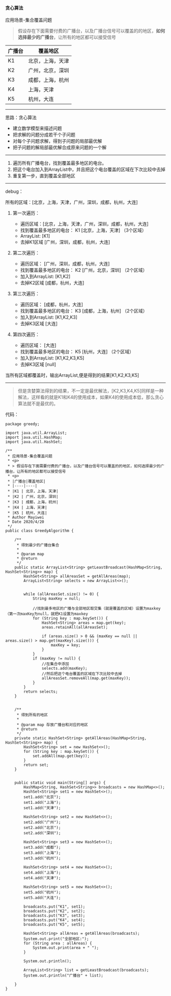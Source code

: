 #### 贪心算法

应用场景-集合覆盖问题

> 假设存在下面需要付费的广播台，以及广播台信号可以覆盖的的地区，**如何选择最少的广播台**，让所有的地区都可以接受信号

|广播台|覆盖地区| 
|----|----|
|K1 | 北京，上海，天津|
|K2 | 广州，北京，深圳|
|K3 | 成都，上海，杭州|
|K4 | 上海，天津|
|K5 | 杭州，大连|

---

思路：贪心算法

- 建立数学模型来描述问题
- 把求解的问题分成若干个子问题
- 对每个子问题求解，得到子问题的局部最优解
- 把子问题的解局部最优解合成原来问题的一个解
---
1. 遍历所有广播电台，找到覆盖最多地区的电台。
2. 把这个电台加入到ArrayList中，并且把这个电台覆盖的区域在下次比较中去掉
3. 重复第一步，直到覆盖全部地区
---
debug：

所有的区域：[北京，上海，天津，广州，深圳，成都，杭州，大连]

1. 第一次遍历：
    - 遍历区域：[北京，上海，天津，广州，深圳，成都，杭州，大连]
    - 找到覆盖最多地区的电台： K1 [北京，上海，天津] （3个区域）
    - ArrayList: [K1]
    - 去掉K1区域 [广州，深圳，成都，杭州，大连]
    
2. 第二次遍历：
    - 遍历区域： [广州，深圳，成都，杭州，大连]
    - 找到覆盖最多地区的电台： K2 [广州，北京，深圳] （2个区域）
    - 加入到ArrayList: [K1,K2]
    - 去掉K2区域 [成都，杭州，大连]
    
3. 第三次遍历：
    - 遍历区域： [成都，杭州，大连]
    - 找到覆盖最多地区的电台： K3 [成都，上海，杭州] （2个区域）
    - 加入到ArrayList: [K1,K2,K3]
    - 去掉K3区域 [大连]
    
4. 第四次遍历：
    - 遍历区域： [大连]
    - 找到覆盖最多地区的电台： K5 [杭州，大连] （2个区域）
    - 加入到ArrayList: [K1,K2,K3,K5]
    - 去掉K3区域 [null]
    
当所有区域都覆盖时，输出ArrayList,便是得到的结果[K1,K2,K3,K5]

---
>但是贪婪算法得到的结果，不一定是最优解法，[K2,K3,K4,K5]同样是一种解法，这样看的就是K1和K4的使用成本，如果K4的使用成本低，那么贪心算法就不是最优的。

代码：

```
package greedy;

import java.util.ArrayList;
import java.util.HashMap;
import java.util.HashSet;

/**
 * 应用场景-集合覆盖问题
 * <p>
 * > 假设存在下面需要付费的广播台，以及广播台信号可以覆盖的的地区，如何选择最少的广播台，让所有的地区都可以接受信号
 * <p>
 * |广播台|覆盖地区|
 * |----|----|
 * |K1 | 北京，上海，天津|
 * |K2 | 广州，北京，深圳|
 * |K3 | 成都，上海，杭州|
 * |K4 | 上海，天津|
 * |K5 | 杭州，大连|
 * Author Mayiwei
 * Date 2020/4/20
 */
public class GreedyAlgorithm {

    /**
     * 得到最少的广播台集合
     *
     * @param map
     * @return
     */
    public static ArrayList<String> getLeastBroadcast(HashMap<String, HashSet<String>> map) {
        HashSet<String> allAreasSet = getAllAreas(map);
        ArrayList<String> selects = new ArrayList<>();


        while (allAreasSet.size() != 0) {
            String maxKey = null;

            //找到最多地区的广播与全部地区取交集（就是覆盖的区域）设置为maxkey（第一次maxKey为null，就把K1设置为maxkey
            for (String key : map.keySet()) {
                HashSet<String> areas = map.get(key);
                areas.retainAll(allAreasSet);

                if (areas.size() > 0 && (maxKey == null || areas.size() > map.get(maxKey).size())) {
                    maxKey = key;
                }
            }
            if (maxKey != null) {
                //在集合中添加
                selects.add(maxKey);
                //然后把这个电台覆盖的区域在下次比较中去掉
                allAreasSet.removeAll(map.get(maxKey));
            }
        }
        return selects;
    }


    /**
     * 得到所有的地区
     *
     * @param map 存放广播台和对应的地区
     * @return
     */
    private static HashSet<String> getAllAreas(HashMap<String, HashSet<String>> map) {
        HashSet<String> set = new HashSet<>();
        for (String key : map.keySet()) {
            set.addAll(map.get(key));
        }
        return set;
    }


    public static void main(String[] args) {
        HashMap<String, HashSet<String>> broadcasts = new HashMap<>();
        HashSet<String> set1 = new HashSet<>();
        set1.add("北京");
        set1.add("上海");
        set1.add("天津");

        HashSet<String> set2 = new HashSet<>();
        set2.add("广州");
        set2.add("北京");
        set2.add("深圳");

        HashSet<String> set3 = new HashSet<>();
        set3.add("成都");
        set3.add("上海");
        set3.add("杭州");

        HashSet<String> set4 = new HashSet<>();
        set4.add("上海");
        set4.add("天津");

        HashSet<String> set5 = new HashSet<>();
        set5.add("杭州");
        set5.add("大连");

        broadcasts.put("K1", set1);
        broadcasts.put("K2", set2);
        broadcasts.put("K3", set3);
        broadcasts.put("K4", set4);
        broadcasts.put("K5", set5);

        HashSet<String> allAreas = getAllAreas(broadcasts);
        System.out.print("全部地区:");
        for (String area : allAreas) {
            System.out.print(area + " ");
        }

        System.out.println();

        ArrayList<String> list = getLeastBroadcast(broadcasts);
        System.out.println("广播台" + list);

    }
}

```